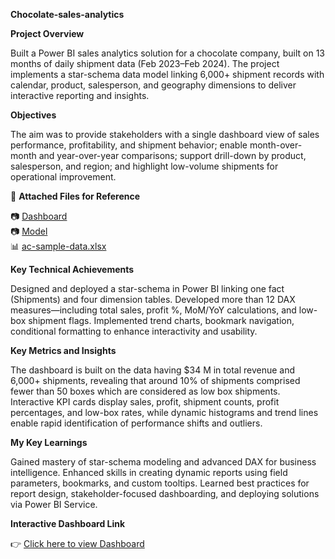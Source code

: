 **Chocolate-sales-analytics**

**Project Overview**

Built a Power BI sales analytics solution for a chocolate company, built on 13 months of daily shipment data (Feb 2023–Feb 2024). The project implements a star-schema data model linking 6,000+ shipment records with calendar, product, salesperson, and geography dimensions to deliver interactive reporting and insights.

**Objectives**

The aim was to provide stakeholders with a single dashboard view of sales performance, profitability, and shipment behavior; enable month-over-month and year-over-year comparisons; support drill-down by product, salesperson, and region; and highlight low-volume shipments for operational improvement.

📌 **Attached Files for Reference**

📷 [Dashboard](Screenshots/Dashboard.png)  
📷 [Model](Screenshots/Model.png)  
📊 [ac-sample-data.xlsx](Dataset/ac-sample-data.xlsx)

**Key Technical Achievements**

Designed and deployed a star-schema in Power BI linking one fact (Shipments) and four dimension tables. Developed more than 12 DAX measures—including total sales, profit %, MoM/YoY calculations, and low-box shipment flags. Implemented trend charts, bookmark navigation, conditional formatting to enhance interactivity and usability.

**Key Metrics and Insights**

The dashboard is built on the data having $34 M in total revenue and 6,000+ shipments, revealing that around 10% of shipments comprised fewer than 50 boxes which are considered as low box shipments. Interactive KPI cards display sales, profit, shipment counts, profit percentages, and low-box rates, while dynamic histograms and trend lines enable rapid identification of performance shifts and outliers.

**My Key Learnings**

Gained mastery of star-schema modeling and advanced DAX for business intelligence. Enhanced skills in creating dynamic reports using field parameters, bookmarks, and custom tooltips. Learned best practices for report design, stakeholder-focused dashboarding, and deploying solutions via Power BI Service.

**Interactive Dashboard Link**

👉 [Click here to view Dashboard](https://app.powerbi.com/view?r=eyJrIjoiN2M3ODhkMmYtNjI4YS00NTA5LTgyYzgtZTk0ZWRmMWJlNGJjIiwidCI6ImM2ZTU0OWIzLTVmNDUtNDAzMi1hYWU5LWQ0MjQ0ZGM1YjJjNCJ9)

